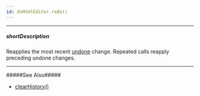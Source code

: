 ```yaml
---
id: dxHtmlEditor.redo()
---
```

---
##### shortDescription
Reapplies the most recent [undone](/api-reference/10%20UI%20Components/dxHtmlEditor/3%20Methods/undo().md '/Documentation/ApiReference/UI_Components/dxHtmlEditor/Methods/#undo') change. Repeated calls reapply preceding undone changes.

---
#####See Also#####
- [clearHistory()](/api-reference/10%20UI%20Components/dxHtmlEditor/3%20Methods/clearHistory().md '/Documentation/ApiReference/UI_Components/dxHtmlEditor/Methods/#clearHistory')